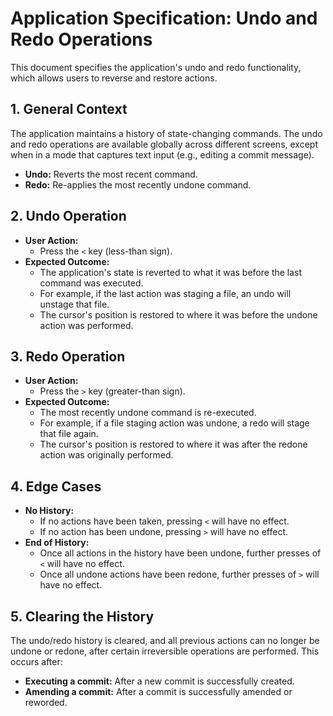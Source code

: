 # Application Specification: Undo and Redo Operations

This document specifies the application's undo and redo functionality, which allows users to reverse and restore actions.

## 1. General Context

The application maintains a history of state-changing commands. The undo and redo operations are available globally across different screens, except when in a mode that captures text input (e.g., editing a commit message).

- **Undo:** Reverts the most recent command.
- **Redo:** Re-applies the most recently undone command.

## 2. Undo Operation

- **User Action:**
  - Press the `<` key (less-than sign).
- **Expected Outcome:**
  - The application's state is reverted to what it was before the last command was executed.
  - For example, if the last action was staging a file, an undo will unstage that file.
  - The cursor's position is restored to where it was before the undone action was performed.

## 3. Redo Operation

- **User Action:**
  - Press the `>` key (greater-than sign).
- **Expected Outcome:**
  - The most recently undone command is re-executed.
  - For example, if a file staging action was undone, a redo will stage that file again.
  - The cursor's position is restored to where it was after the redone action was originally performed.

## 4. Edge Cases

- **No History:**
  - If no actions have been taken, pressing `<` will have no effect.
  - If no action has been undone, pressing `>` will have no effect.
- **End of History:**
  - Once all actions in the history have been undone, further presses of `<` will have no effect.
  - Once all undone actions have been redone, further presses of `>` will have no effect.

## 5. Clearing the History

The undo/redo history is cleared, and all previous actions can no longer be undone or redone, after certain irreversible operations are performed. This occurs after:

- **Executing a commit:** After a new commit is successfully created.
- **Amending a commit:** After a commit is successfully amended or reworded.